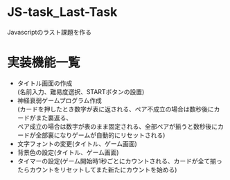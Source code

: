 # JS-task_Last-Task
Javascriptのラスト課題を作る

# 実装機能一覧

- タイトル画面の作成  
  (名前入力、難易度選択、STARTボタンの設置)
- 神経衰弱ゲームプログラム作成  
  (カードを押したとき数字が表に返される、ペア不成立の場合は数秒後にカードがまた裏返る、    
  ペア成立の場合は数字が表のまま固定される、全部ペアが揃うと数秒後にカードが全部裏になりゲームが自動的にリセットされる)　　
- 文字フォントの変更(タイトル、ゲーム画面)
- 背景色の設定(タイトル、ゲーム画面)  
- タイマーの設定(ゲーム開始時1秒ごとにカウントされる、カードが全て揃ったらカウントをリセットしてまた新たにカウントを始める)
